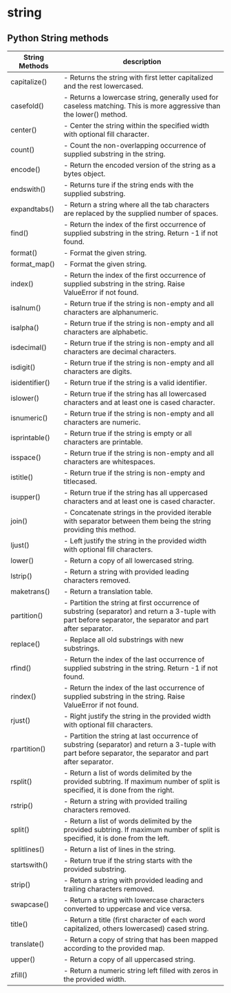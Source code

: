 # string

## Python String methods

| **String Methods** | **description** |                                                                    
| ------------------ | --------------- |                                                                                    
| capitalize()  | - Returns the string with first letter capitalized and the rest lowercased. | 
| casefold()  | - Returns a lowercase string, generally used for caseless matching. This is more aggressive than the lower() method. | 
| center()  | - Center the string within the specified width with optional fill character. | 
| count()  | - Count the non-overlapping occurrence of supplied substring in the string. | 
| encode()  | - Return the encoded version of the string as a bytes object. | 
| endswith()  | - Returns ture if the string ends with the supplied substring. | 
| expandtabs()  | - Return a string where all the tab characters are replaced by the supplied number of spaces. | 
| find()  | - Return the index of the first occurrence of supplied substring in the string. Return -1 if not found. | 
| format()  | - Format the given string. | 
| format_map()  | - Format the given string. | 
| index()  | - Return the index of the first occurrence of supplied substring in the string. Raise ValueError if not found. | 
| isalnum()  | - Return true if the string is non-empty and all characters are alphanumeric. | 
| isalpha()  | - Return true if the string is non-empty and all characters are alphabetic. | 
| isdecimal()  | - Return true if the string is non-empty and all characters are decimal characters. | 
| isdigit()  | - Return true if the string is non-empty and all characters are digits. | 
| isidentifier()  | - Return true if the string is a valid identifier. | 
| islower()  | - Return true if the string has all lowercased characters and at least one is cased character. | 
| isnumeric()  | - Return true if the string is non-empty and all characters are numeric. | 
| isprintable()  | - Return true if the string is empty or all characters are printable. | 
| isspace()  | - Return true if the string is non-empty and all characters are whitespaces. | 
| istitle()  | - Return true if the string is non-empty and titlecased. | 
| isupper()  | - Return true if the string has all uppercased characters and at least one is cased character. | 
| join()  | - Concatenate strings in the provided iterable with separator between them being the string providing this method. | 
| ljust()  | - Left justify the string in the provided width with optional fill characters. | 
| lower()  | - Return a copy of all lowercased string. | 
| lstrip()  | - Return a string with provided leading characters removed. | 
| maketrans()  | - Return a translation table. | 
| partition()  | - Partition the string at first occurrence of substring (separator) and return a 3-tuple with part before separator, the separator and part after separator. | 
| replace()  | - Replace all old substrings with new substrings. | 
| rfind()  | - Return the index of the last occurrence of supplied substring in the string. Return -1 if not found. | 
| rindex()  | - Return the index of the last occurrence of supplied substring in the string. Raise ValueError if not found. | 
| rjust()  | - Right justify the string in the provided width with optional fill characters. | 
| rpartition()  | - Partition the string at last occurrence of substring (separator) and return a 3-tuple with part before separator, the separator and part after separator. | 
| rsplit()  | - Return a list of words delimited by the provided subtring. If maximum number of split is specified, it is done from the right. | 
| rstrip()  | - Return a string with provided trailing characters removed. | 
| split()  | - Return a list of words delimited by the provided subtring. If maximum number of split is specified, it is done from the left. | 
| splitlines()  | - Return a list of lines in the string. | 
| startswith()  | - Return true if the string starts with the provided substring. | 
| strip()  | - Return a string with provided leading and trailing characters removed. | 
| swapcase()  | - Return a string with lowercase characters converted to uppercase and vice versa. | 
| title()  | - Return a title (first character of each word capitalized, others lowercased) cased string. | 
| translate()  | - Return a copy of string that has been mapped according to the provided map. | 
| upper()  | - Return a copy of all uppercased string. | 
| zfill()  | - Return a numeric string left filled with zeros in the provided width. | 
